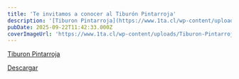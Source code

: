 ```yaml
---
title: 'Te invitamos a conocer al Tiburón Pintarroja'
description: '[Tiburon Pintarroja](https://www.1ta.cl/wp-content/uploads/Tiburon-Pintarroja.pdf)'
pubDate: 2025-09-22T11:42:33.000Z
coverImageUrl: 'https://www.1ta.cl/wp-content/uploads/Tiburon-Pintarroja-01-scaled.jpg'
---
```


[Tiburon Pintarroja](https://www.1ta.cl/wp-content/uploads/Tiburon-Pintarroja.pdf)

[Descargar](https://www.1ta.cl/wp-content/uploads/Infografia-Calendario-Biodiversidad.pdf)
